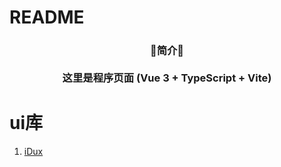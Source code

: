 # README
<h3 align="center" style="text-align: center">
   <div>🌟简介🌟</div>
   <br>
   <div>这里是程序页面 (Vue 3 + TypeScript + Vite)</div>
</h3>

# ui库

1.  [iDux](https://idux.site/)



